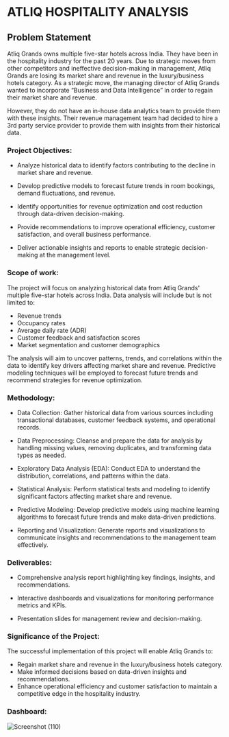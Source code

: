 
# ATLIQ HOSPITALITY ANALYSIS 



## Problem Statement

 Atliq Grands owns multiple five-star hotels across India. They have been in the hospitality
 industry for the past 20 years. Due to strategic moves from other competitors and ineffective
 decision-making in management, Atliq Grands are losing its market share and revenue in the
 luxury/business hotels category. As a strategic move, the managing director of Atliq Grands
 wanted to incorporate “Business and Data Intelligence” in order to regain their market share
 and revenue.

 However, they do not have an in-house data analytics team to provide them with these
 insights. Their revenue management team had decided to hire a 3rd party service provider to
 provide them with insights from their historical data.


### Project Objectives:
- Analyze historical data to identify factors contributing to the decline in market share and revenue.

- Develop predictive models to forecast future trends in room bookings, demand fluctuations, and revenue.

- Identify opportunities for revenue optimization and cost reduction through data-driven decision-making.

- Provide recommendations to improve operational efficiency, customer satisfaction, and overall business performance.

- Deliver actionable insights and reports to enable strategic decision-making at the management level.

### Scope of work:

The project will focus on analyzing historical data from Atliq Grands' multiple five-star hotels across India. Data analysis will include but is not limited to:

- Revenue trends
- Occupancy rates
- Average daily rate (ADR)
- Customer feedback and satisfaction scores
- Market segmentation and customer demographics

The analysis will aim to uncover patterns, trends, and correlations within the data to identify key drivers affecting market share and revenue. Predictive modeling techniques will be employed to forecast future trends and recommend strategies for revenue optimization.

### Methodology:
- Data Collection: Gather historical data from various sources including transactional databases, customer feedback systems, and operational records.

- Data Preprocessing: Cleanse and prepare the data for analysis by handling missing values, removing duplicates, and transforming data types as needed.

- Exploratory Data Analysis (EDA): Conduct EDA to understand the distribution, correlations, and patterns within the data.

- Statistical Analysis: Perform statistical tests and modeling to identify significant factors affecting market share and revenue.

- Predictive Modeling: Develop predictive models using machine learning algorithms to forecast future trends and make data-driven predictions.

- Reporting and Visualization: Generate reports and visualizations to communicate insights and recommendations to the management team effectively.


### Deliverables:

- Comprehensive analysis report highlighting key findings, insights, and recommendations.

- Interactive dashboards and visualizations for monitoring performance metrics and KPIs.

- Presentation slides for management review and decision-making.

### Significance of the Project:

The successful implementation of this project will enable Atliq Grands to:

- Regain market share and revenue in the luxury/business hotels category.
- Make informed decisions based on data-driven insights and recommendations.
- Enhance operational efficiency and customer satisfaction to maintain a competitive edge in the hospitality industry.

### Dashboard:

![Screenshot (110)](https://github.com/mayank-kush/AtliQ-hospitality-analysis/assets/90968440/b5dd5b0f-d5fc-41ce-9aa4-64ba44a0945d)


